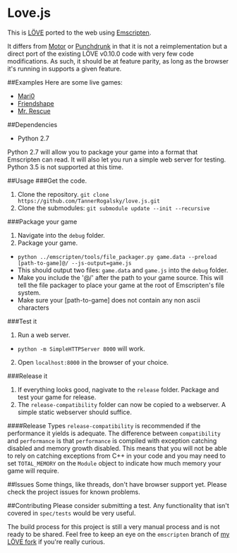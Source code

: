 Love.js
============

This is [LÖVE](https://love2d.org/) ported to the web using [Emscripten](https://kripken.github.io/emscripten-site/).

It differs from [Motor](https://github.com/rnlf/motor) or [Punchdrunk](https://github.com/TannerRogalsky/punchdrunk) in that it is not a reimplementation but a direct port of the existing LÖVE v0.10.0 code with very few code modifications. As such, it should be at feature parity, as long as the browser it's running in supports a given feature.

##Examples
Here are some live games:

- [Mari0](http://tannerrogalsky.com/mari0/)
- [Friendshape](http://tannerrogalsky.com/friendshape)
- [Mr. Rescue](http://tannerrogalsky.com/mrrescue/)

##Dependencies
- Python 2.7

Python 2.7 will allow you to package your game into a format that Emscripten can read. It will also let you run a simple web server for testing. Python 3.5 is not supported at this time.

##Usage
###Get the code.
1. Clone the repository. `git clone https://github.com/TannerRogalsky/love.js.git`
2. Clone the submodules: `git submodule update --init --recursive`

###Package your game
1. Navigate into the `debug` folder.
2. Package your game.
  - `python ../emscripten/tools/file_packager.py game.data --preload [path-to-game]@/ --js-output=game.js`
  - This should output two files: `game.data` and `game.js` into the `debug` folder.
  - Make you include the '@/' after the path to your game source. This will tell the file packager to place your game at the root of Emscripten's file system.
  - Make sure your [path-to-game] does not contain any non ascii characters

###Test it
1. Run a web server.
  - `python -m SimpleHTTPServer 8000` will work.
2. Open `localhost:8000` in the browser of your choice.

###Release it
1. If everything looks good, nagivate to the `release` folder. Package and test your game for release.
2. The `release-compatibility` folder can now be copied to a webserver. A simple static webserver should suffice.

####Release Types
`release-compatibility` is recommended if the performance it yields is adequate. The difference between `compatibility` and `performance` is that `performance` is compiled with exception catching disabled and memory growth disabled. This means that you will not be able to rely on catching exceptions from C++ in your code and you may need to set `TOTAL_MEMORY` on the `Module` object to indicate how much memory your game will require.

##Issues
Some things, like threads, don't have browser support yet. Please check the project issues for known problems.

##Contributing
Please consider submitting a test. Any functionality that isn't covered in `spec/tests` would be very useful.

The build process for this project is still a very manual process and is not ready to be shared. Feel free to keep an eye on the `emscripten` branch of [my LÖVE fork](https://bitbucket.org/TannerRogalsky/love) if you're really curious.
